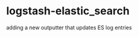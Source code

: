 logstash-elastic_search
=======================

adding a new outputter that updates ES log entries
